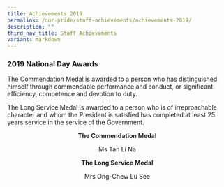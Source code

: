 ```yaml
---
title: Achievements 2019
permalink: /our-pride/staff-achievements/achievements-2019/
description: ""
third_nav_title: Staff Achievements
variant: markdown
---
```

### **2019 National Day Awards**

The Commendation Medal is awarded to a person who has distinguished himself through commendable performance and conduct, or significant efficiency, competence and devotion to duty.

The Long Service Medal is awarded to a person who is of irreproachable character and whom the President is satisfied has completed at least 25 years service in the service of the Government.

<b><center>The Commendation Medal</center></b>
<center>Ms Tan Li Na</center>

<b><center>The Long Service Medal</center></b>
<center>Mrs Ong-Chew Lu See</center>